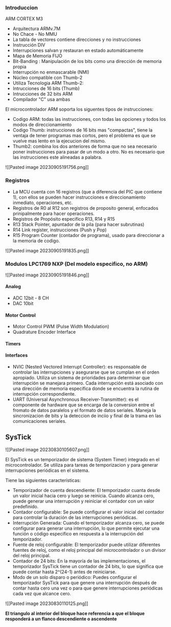 ### Introduccion

ARM CORTEX M3
- Arquitectura ARMv.7M
- No Chace - No MMU
- La tabla de vectores contiene direcciones y no instrucciones
- Instrucción DIV
- Interrupciones salvan y restauran en estado automáticamente
- Mapa de Memoria FIJO
- Bit-Banding : Manipulación de los bits como una dirección de memoria propia
- Interrupción no enmascarable (NMI)
- Núcleo compatible con Thumb-2
- Utiliza Tecnologia ARM Thumb-2:
- Intrucciones de 16 bits (Thumb)
- Intrucciones de 32 bits ARM
- Compilador "C" usa ambas

El microcontrolador ARM soporta los siguentes tipos de instrucciones:
* Codigo ARM: todas las instrucciones, con todas las opciones y todos los modos de direccionamiento
* Codigo Thumb: instrucciones de 16 bits mas "compactas", tiene la ventaja de tener programas mas cortos, pero el problema es que se vuelve mas lento en la ejecucion del mismo.
* Thumb2: combina los dos anteriores de forma que no sea necesario poner instrucciones para pasar de un modo a otro. No es necesario que las instrucciones este alineadas a palabra.

![[Pasted image 20230905191756.png]]

### Registros

* La MCU cuenta con 16 registros (que a diferencia del PIC que contiene 1), con ellos se pueden hacer instrucciones e direccionamiento inmediato, operaciones, etc.
* Registros de R0 al R12 son registros de proposito general, enfocados prinipalmente para hacer operaciones.
* Registros de Propósito especifico R13, R14 y R15
* R13 Stack Pointer, apuntador de la pila (para hacer subrutinas)
* R14 Link register, instrucciones (Push y Pop)
* R15 Program Counter (contador de programa), usado para direccionar a la memoria de codigo.

![[Pasted image 20230905191835.png]]
### Modulos LPC1769 NXP (Del modelo especifico, no ARM)

![[Pasted image 20230905191846.png]]
#### Analog

- ADC 12bit - 8 CH
- DAC 10bit
#### Motor Control

- Motor Control PWM (Pulse Width Modulation)
- Quadrature Encoder Interface
#### Timers

#### Interfaces

- NVIC (Nested Vectored Interrupt Controller): es responsable de controlar las interrupciones y asegurarse que se cumplan en el orden apropiado. Utiliza un sistema de prioridades para determinar que interrupción se manejara primero. Cada interrupción está asociado con una dirección de memoria especifica donde se encuentra la rutina de interrupción correspondiente.
- UART (Universal Asynchronous Receiver-Transmitter): es el componente de hardware que se encarga de la conversion entre el fromato de datos paralelos y el formato de datos seriales. Maneja la sincronizacion de bits y la deteccion de inciio y final de la trama en las comunicaciones seriales.

## SysTick

![[Pasted image 20230830105607.png]]

El SysTick es un temporizador de sistema (System Timer) integrado en el microcontrolador. Se utiliza para tareas de temporizacion y para generar interrupciones periódicas en el sistema.

Tiene las siguientes características:
* Temporizador de cuenta descendiente: El temporizador cuanta desde un valor inicial hacia cero y luego se reinicia. Cuando alcanza cero, puede generar una interrupción y reiniciar el contador con un valor predefinido.
* Contador configurable: Se puede configurar el valor inicial del contador para controlar la duración de las interrupciones periódicas.
* Interrupción Generada: Cuando el temporizador alcanza cero, se puede configurar para generar una interrupción, lo que permite ejecutar una función o código especifico en respuesta a la interrupción del temporizador.
* Fuente de reloj configurable: El temporizador puede utilizar diferentes fuentes de reloj, como el reloj principal del microcontrolador o un divisor del reloj principal.
* Contador de 24 bits: En la mayoría de las implementaciones, el temporizador SysTick tiene un contador de 24 bits, lo que significa que puede contar hasta 2^(24-1) antes de reiniciarse.
* Modo de un solo disparo o periódico: Puedes configurar el temporizador SysTick para que genere una interrupción después de contar hasta cero una vez o para que genere interrupciones periódicas cada vez que alcance cero.

![[Pasted image 20230830110125.png]]

**El triangulo al interior del bloque hace referencia a que el bloque responderá a un flanco descendiente o ascendente**